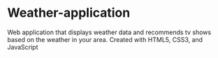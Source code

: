 # Weather-application
Web application that displays weather data and recommends tv shows based on the weather in your area. 
Created with HTML5, CSS3, and JavaScript
